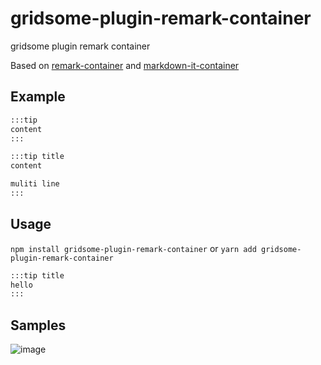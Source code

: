 # gridsome-plugin-remark-container
 gridsome plugin remark container


Based on [remark-container](https://github.com/zWingz/remark-container) and [markdown-it-container](https://github.com/markdown-it/markdown-it-container)

## Example

``` markdown
:::tip
content
:::
```

``` markdown
:::tip title
content

muliti line
:::
```

## Usage

`npm install gridsome-plugin-remark-container`
or
`yarn add gridsome-plugin-remark-container`

```md
:::tip title
hello
:::
```
## Samples

![image](https://github.com/DavidCouronne/gridsome-plugin-remark-container/tree/master/snapshots)
